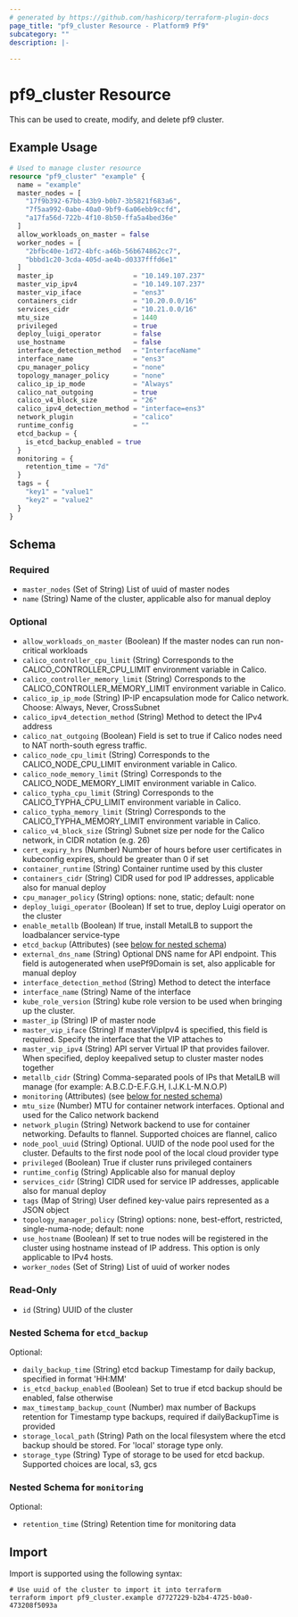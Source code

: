 ```yaml
---
# generated by https://github.com/hashicorp/terraform-plugin-docs
page_title: "pf9_cluster Resource - Platform9 Pf9"
subcategory: ""
description: |-
  
---
```


# pf9_cluster Resource

This can be used to create, modify, and delete pf9 cluster.

## Example Usage

```terraform
# Used to manage cluster resource
resource "pf9_cluster" "example" {
  name = "example"
  master_nodes = [
    "17f9b392-67bb-43b9-b0b7-3b5821f683a6",
    "7f5aa992-0abe-40a0-9bf9-6a06ebb9ccfd",
    "a17fa56d-722b-4f10-8b50-ffa5a4bed36e"
  ]
  allow_workloads_on_master = false
  worker_nodes = [
    "2bfbc40e-1d72-4bfc-a46b-56b674862cc7",
    "bbbd1c20-3cda-405d-ae4b-d0337fffd6e1"
  ]
  master_ip                    = "10.149.107.237"
  master_vip_ipv4              = "10.149.107.237"
  master_vip_iface             = "ens3"
  containers_cidr              = "10.20.0.0/16"
  services_cidr                = "10.21.0.0/16"
  mtu_size                     = 1440
  privileged                   = true
  deploy_luigi_operator        = false
  use_hostname                 = false
  interface_detection_method   = "InterfaceName"
  interface_name               = "ens3"
  cpu_manager_policy           = "none"
  topology_manager_policy      = "none"
  calico_ip_ip_mode            = "Always"
  calico_nat_outgoing          = true
  calico_v4_block_size         = "26"
  calico_ipv4_detection_method = "interface=ens3"
  network_plugin               = "calico"
  runtime_config               = ""
  etcd_backup = {
    is_etcd_backup_enabled = true
  }
  monitoring = {
    retention_time = "7d"
  }
  tags = {
    "key1" = "value1"
    "key2" = "value2"
  }
}
```

<!-- schema generated by tfplugindocs -->
## Schema

### Required

- `master_nodes` (Set of String) List of uuid of master nodes
- `name` (String) Name of the cluster, applicable also for manual deploy

### Optional

- `allow_workloads_on_master` (Boolean) If the master nodes can run non-critical workloads
- `calico_controller_cpu_limit` (String) Corresponds to the CALICO_CONTROLLER_CPU_LIMIT environment variable in Calico.
- `calico_controller_memory_limit` (String) Corresponds to the CALICO_CONTROLLER_MEMORY_LIMIT environment variable in Calico.
- `calico_ip_ip_mode` (String) IP-IP encapsulation mode for Calico network. Choose: Always, Never, CrossSubnet
- `calico_ipv4_detection_method` (String) Method to detect the IPv4 address
- `calico_nat_outgoing` (Boolean) Field is set to true if Calico nodes need to NAT north-south egress traffic.
- `calico_node_cpu_limit` (String) Corresponds to the CALICO_NODE_CPU_LIMIT environment variable in Calico.
- `calico_node_memory_limit` (String) Corresponds to the CALICO_NODE_MEMORY_LIMIT environment variable in Calico.
- `calico_typha_cpu_limit` (String) Corresponds to the CALICO_TYPHA_CPU_LIMIT environment variable in Calico.
- `calico_typha_memory_limit` (String) Corresponds to the CALICO_TYPHA_MEMORY_LIMIT environment variable in Calico.
- `calico_v4_block_size` (String) Subnet size per node for the Calico network, in CIDR notation (e.g. 26)
- `cert_expiry_hrs` (Number) Number of hours before user certificates in kubeconfig expires, should be greater than 0 if set
- `container_runtime` (String) Container runtime used by this cluster
- `containers_cidr` (String) CIDR used for pod IP addresses, applicable also for manual deploy
- `cpu_manager_policy` (String) options: none, static; default: none
- `deploy_luigi_operator` (Boolean) If set to true, deploy Luigi operator on the cluster
- `enable_metallb` (Boolean) If true, install MetalLB to support the loadbalancer service-type
- `etcd_backup` (Attributes) (see [below for nested schema](#nestedatt--etcd_backup))
- `external_dns_name` (String) Optional DNS name for API endpoint. This field is autogenerated when usePf9Domain is set, also applicable for manual deploy
- `interface_detection_method` (String) Method to detect the interface
- `interface_name` (String) Name of the interface
- `kube_role_version` (String) kube role version to be used when bringing up the cluster.
- `master_ip` (String) IP of master node
- `master_vip_iface` (String) If masterVipIpv4 is specified, this field is required. Specify the interface that the VIP attaches to
- `master_vip_ipv4` (String) API server Virtual IP that provides failover. When specified, deploy keepalived setup to cluster master nodes together
- `metallb_cidr` (String) Comma-separated pools of IPs that MetalLB will manage (for example: A.B.C.D-E.F.G.H, I.J.K.L-M.N.O.P)
- `monitoring` (Attributes) (see [below for nested schema](#nestedatt--monitoring))
- `mtu_size` (Number) MTU for container network interfaces. Optional and used for the Calico network backend
- `network_plugin` (String) Network backend to use for container networking. Defaults to flannel. Supported choices are flannel, calico
- `node_pool_uuid` (String) Optional. UUID of the node pool used for the cluster. Defaults to the first node pool of the local cloud provider type
- `privileged` (Boolean) True if cluster runs privileged containers
- `runtime_config` (String) Applicable also for manual deploy
- `services_cidr` (String) CIDR used for service IP addresses, applicable also for manual deploy
- `tags` (Map of String) User defined key-value pairs represented as a JSON object
- `topology_manager_policy` (String) options: none, best-effort, restricted, single-numa-node; default: none
- `use_hostname` (Boolean) If set to true nodes will be registered in the cluster using hostname instead of IP address. This option is only applicable to IPv4 hosts.
- `worker_nodes` (Set of String) List of uuid of worker nodes

### Read-Only

- `id` (String) UUID of the cluster

<a id="nestedatt--etcd_backup"></a>
### Nested Schema for `etcd_backup`

Optional:

- `daily_backup_time` (String) etcd backup Timestamp for daily backup, specified in format 'HH:MM'
- `is_etcd_backup_enabled` (Boolean) Set to true if etcd backup should be enabled, false otherwise
- `max_timestamp_backup_count` (Number) max number of Backups retention for Timestamp type backups, required if dailyBackupTime is provided
- `storage_local_path` (String) Path on the local filesystem where the etcd backup should be stored. For 'local' storage type only.
- `storage_type` (String) Type of storage to be used for etcd backup. Supported choices are local, s3, gcs


<a id="nestedatt--monitoring"></a>
### Nested Schema for `monitoring`

Optional:

- `retention_time` (String) Retention time for monitoring data

## Import

Import is supported using the following syntax:

```shell
# Use uuid of the cluster to import it into terraform
terraform import pf9_cluster.example d7727229-b2b4-4725-b0a0-473208f5093a
```
